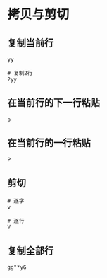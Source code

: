 # 拷贝与剪切

## 复制当前行

```shell
yy

# 复制2行
2yy
```

## 在当前行的下一行粘贴

```shell
p
```

## 在当前行的一行粘贴

```shell
P
```

## 剪切

```shell
# 逐字
v

# 逐行
V
```

## 复制全部行

```shell
gg"*yG
```
